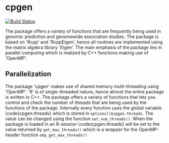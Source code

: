 cpgen
=====

[![Build Status](https://travis-ci.org/cheuerde/cpgen.svg?branch=master)](https://travis-ci.org/cheuerde/cpgen)

The package offers a variety of functions that are frequently being used in genomic prediction
and genomewide association studies. The package is based on 'Rcpp' and 'RcppEigen', hence all routines
are implemented using the matrix algebra library 'Eigen'.
The main emphasis of the package lies in parallel computing which is realized by C++ functions making
use of 'OpenMP'. 

## Parallelization

The package 'cpgen' makes use of shared memory multi-threading using
'OpenMP'. 'R' is of single-threaded nature, hence almost the entire package is written
in C++. The package offers a variety of functions that lets you control and check
the number of threads that are being used by the functions of the package.
Internally every function uses the global variable \code{cpgen.threads} which is stored in
`options()$cpgen.threads`.
The value can be changed using the function `set_num_threads()`. When the package is loaded
in an R-session \code{cpgen.threads} will be set to the value returned by `get_max_threads()` which
is a wrapper for the OpenMP-header function `omp_get_max_threads()`
